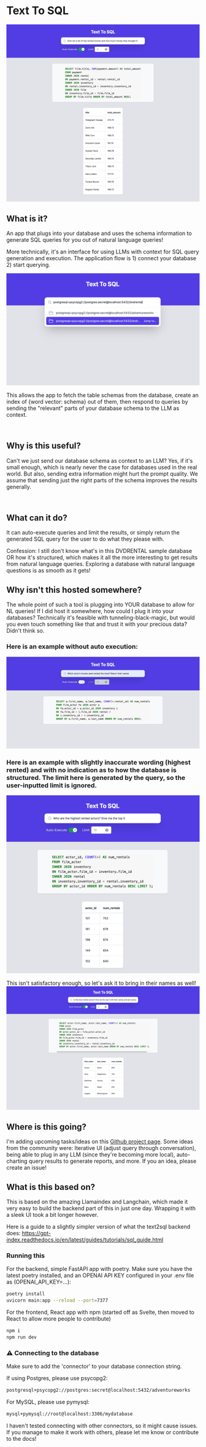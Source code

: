 # Text To SQL

![Screenshot of Text2SQL React app showing the generated SQL query and results from a natural language query on the dvdrentals database.](./images/limit_example.jpg)

## What is it?
An app that plugs into your database and uses the schema information to generate SQL queries for you out of natural language queries!


More technically, it's an interface for using LLMs with context for SQL query generation and execution.
The application flow is 1) connect your database 2) start querying.

![Screenshot of Text2SQL React app showing the connection page with multiple DSNs.](./images/connection.jpg)


This allows the app to fetch the table schemas from the database, create an index of {word vector: schema} out of them, then respond to queries by sending the "relevant" parts of your database schema to the LLM as context.


<br/>

## Why is this useful?

Can't we just send our database schema as context to an LLM? Yes, if it's small enough, which is nearly never the case for databases used in the real world. But also, sending extra information might hurt the prompt quality.
We assume that sending just the right parts of the schema improves the results generally.

<br/>


## What can it do?

It can auto-execute queries and limit the results, or simply return the generated SQL query for the user to do what they please with.

Confession: I still don't know what's in this DVDRENTAL sample database OR how it's structured, which makes it all the more interesting to get results from natural language queries. Exploring a database with natural language questions is as smooth as it gets!


## Why isn't this hosted somewhere?

The whole point of such a tool is plugging into YOUR database to allow for NL queries! If I did host it somewhere, how could I plug it into your databases? Technically it's feasible with tunneling-black-magic, but would you even touch something like that and trust it with your precious data? Didn't think so.


### Here is an example without auto execution:


![Screenshot of Text2SQL React app showing the generated SQL query without results.](./images/without_auto_execute.jpg)

### Here is an example with slightly inaccurate wording (highest rented) and with no indication as to how the database is structured. The limit here is generated by the query, so the user-inputted limit is ignored.


![Screenshot of Text2SQL React app showing another example generated SQL query with results.](./images/most_rented_actors.jpg)

This isn't satisfactory enough, so let's ask it to bring in their names as well!
![Screenshot of Text2SQL React app showing another example generated SQL query with results and more details.](./images/most_rented_actors_with_names.jpg)



## Where is this going?

I'm adding upcoming tasks/ideas on this [Github project page](https://github.com/users/RamiAwar/projects/4). Some ideas from the community were: Iterative UI (adjust query through conversation), being able to plug in any LLM (since they're becoming more local), auto-charting query results to generate reports, and more. If you an idea, please create an issue!


## What is this based on?

This is based on the amazing Llamaindex and Langchain, which made it very easy to build the backend part of this in just one day. Wrapping it with a sleek UI took a bit longer however.

Here is a guide to a slightly simpler version of what the text2sql backend does: https://gpt-index.readthedocs.io/en/latest/guides/tutorials/sql_guide.html



### Running this

For the backend, simple FastAPI app with poetry. Make sure you have the latest poetry installed, and an OPENAI API KEY configured in your .env file as (OPENAI_API_KEY=...):

```bash
poetry install
uvicorn main:app --reload --port=7377
```

For the frontend, React app with npm (started off as Svelte, then moved to React to allow more people to contribute)
```bash
npm i
npm run dev
```


### ⚠️ Connecting to the database

Make sure to add the 'connector' to your database connection string. 

If using Postgres, please use psycopg2:

```bash
postgresql+psycopg2://postgres:secret@localhost:5432/adventureworks
```

For MySQL, please use pymysql:
```bash
mysql+pymysql://root@localhost:3306/mydatabase
```

I haven't tested connecting with other connectors, so it might cause issues. If you manage to make it work with others, please let me know or contribute to the docs!